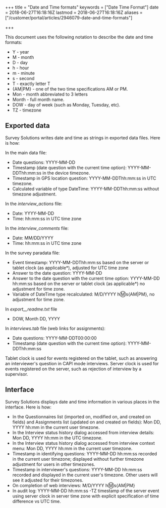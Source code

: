 +++
title = "Date and Time formats"
keywords = ["Date Time Format"]
date = 2018-06-27T16:18:16Z
lastmod = 2018-06-27T16:18:16Z
aliases = ["/customer/portal/articles/2946079-date-and-time-formats"]

+++

This document uses the following notation to describe the date and time
formats:

- Y - year
- M - month
- D - day
- h - hour
- m - minute
- s - second
- T - exactly letter T
- {AM|PM} - one of the two time specifications AM or PM.
- Mon - month abbreviated to 3 letters
- Month - full month name.
- DOW - day of week (such as Monday, Tuesday, etc).
- TZ - timezone

Exported data
-------------

Survey Solutions writes date and time as strings in exported data files.
Here is how:  
  
In the main data file:

- Date questions: YYYY-MM-DD
- Timestamp (date question with the current time option):
    YYYY-MM-DDThh:mm:ss in the device timezone.
- Timestamp in GPS location question: YYYY-MM-DDThh:mm:ss in UTC
    timezone.
- Calculated variable of type DateTime: YYYY-MM-DDThh:mm:ss without
    timezone adjustment.

In the *interview\_actions* file:

- Date: YYYY-MM-DD
- Time: hh:mm:ss in UTC time zone

In the *interview\_comments* file:

- Date: MM/DD/YYYY
- Time: hh:mm:ss in UTC time zone

In the survey paradata file:

- Event timestamp: YYYY-MM-DDThh:mm:ss based on the server or tablet
    clock (as applicable\*), adjusted for UTC time zone
- Answer to the date question: YYYY-MM-DD
- Answer to the date question with the current time option: YYYY-MM-DD
    hh:mm:ss based on the server or tablet clock (as applicable\*) no
    adjustment for time zone.
- Variable of DateTime type recalculated: M/D/YYYY h:m:s{AM|PM}, no
    adjustment for time zone.

In *export\_\_readme.txt* file

- DOW, Month DD, YYYY

In *interviews.tab* file (web links for assignments):

- Date questions: YYYY-MM-DDT00:00:00
- Timestamp (date question with the current time option):
    YYYY-MM-DDThh:mm:ss

Tablet clock is used for events registered on the tablet, such as
answering an interviewer's question in CAPI mode interviews. Server
clock is used for events registered on the server, such as rejection of
interview by a supervisor.

Interface
---------

Survey Solutions displays date and time information in various places in
the interface. Here is how:

- In the Questionnaires list (imported on, modified on, and created on
    fields) and Assignments list (updated on and created on fields): Mon
    DD, YYYY hh:mm in the current user timezone.
- In the Interview status history dialog accessed from interview
    details: Mon DD, YYYY hh:mm in the UTC timezone.
- In the Interview status history dialog accessed from interview
    context menu: Mon DD, YYYY hh:mm in the current user timezone.
- Timestamp in identifying questions: YYYY-MM-DD hh:mm:ss recorded in
    the current user timezone; displayed without further timezone
    adjustment for users in other timezones.
- Timestamp in interviewer's questions: YYYY-MM-DD hh:mm:ss recorded
    and displayed in the current user's timezone. Other users will see
    it adjusted for their timezones.
- On completion of web interviews: M/D/YYYY h:m:s{AM|PM}
- In audit log: YYYY-MM-DD hh:mm:ss -TZ timestamp of the server event
    using server clock in server time zone with explicit specification
    of time difference vs UTC time.
